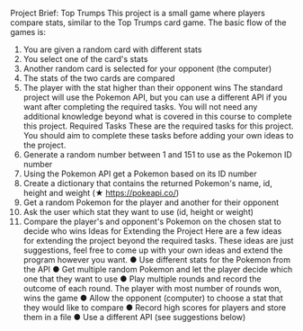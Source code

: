 Project Brief: Top Trumps 
This project is a small game where players compare stats, similar to the Top Trumps 
card game. The basic flow of the games is: 
1. You are given a random card with different stats 
2. You select one of the card's stats 
3. Another random card is selected for your opponent (the computer) 
4. The stats of the two cards are compared 
5. The player with the stat higher than their opponent wins 
The standard project will use the Pokemon API, but you can use a different API if you want after 
completing the required tasks. 
You will not need any additional knowledge beyond what is covered in this course to complete this 
project. 
Required Tasks 
These are the required tasks for this project. You should aim to complete these tasks before 
adding your own ideas to the project. 
1. Generate a random number between 1 and 151 to use as the Pokemon ID number 
2. Using the Pokemon API get a Pokemon based on its ID number 
3. Create a dictionary that contains the returned Pokemon's name, id, height and weight (★ 
https://pokeapi.co/) 
4. Get a random Pokemon for the player and another for their opponent 
5. Ask the user which stat they want to use (id, height or weight) 
6. Compare the player's and opponent's Pokemon on the chosen stat to decide who wins 
Ideas for Extending the Project 
Here are a few ideas for extending the project beyond the required tasks. These ideas are just 
suggestions, feel free to come up with your own ideas and extend the program however you want. 
● Use different stats for the Pokemon from the API 
● Get multiple random Pokemon and let the player decide which one that they want to use 
● Play multiple rounds and record the outcome of each round. The player with most number 
of rounds won, wins the game 
● Allow the opponent (computer) to choose a stat that they would like to compare 
● Record high scores for players and store them in a file 
● Use a different API (see suggestions below)
